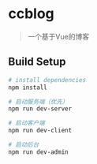 # ccblog

> 一个基于Vue的博客

## Build Setup

``` bash
# install dependencies
npm install

# 启动服务端（优先）
npm run dev-server

# 启动客户端
npm run dev-client

# 启动后台
npm run dev-admin

```

